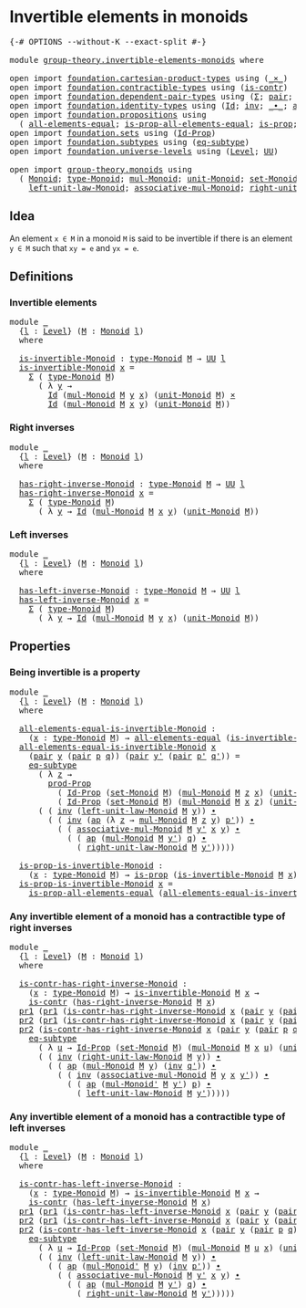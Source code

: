 # Invertible elements in monoids

<pre class="Agda"><a id="43" class="Symbol">{-#</a> <a id="47" class="Keyword">OPTIONS</a> <a id="55" class="Pragma">--without-K</a> <a id="67" class="Pragma">--exact-split</a> <a id="81" class="Symbol">#-}</a>

<a id="86" class="Keyword">module</a> <a id="93" href="group-theory.invertible-elements-monoids.html" class="Module">group-theory.invertible-elements-monoids</a> <a id="134" class="Keyword">where</a>

<a id="141" class="Keyword">open</a> <a id="146" class="Keyword">import</a> <a id="153" href="foundation.cartesian-product-types.html" class="Module">foundation.cartesian-product-types</a> <a id="188" class="Keyword">using</a> <a id="194" class="Symbol">(</a><a id="195" href="foundation-core.cartesian-product-types.html#577" class="Function Operator">_×_</a><a id="198" class="Symbol">)</a>
<a id="200" class="Keyword">open</a> <a id="205" class="Keyword">import</a> <a id="212" href="foundation.contractible-types.html" class="Module">foundation.contractible-types</a> <a id="242" class="Keyword">using</a> <a id="248" class="Symbol">(</a><a id="249" href="foundation-core.contractible-types.html#925" class="Function">is-contr</a><a id="257" class="Symbol">)</a>
<a id="259" class="Keyword">open</a> <a id="264" class="Keyword">import</a> <a id="271" href="foundation.dependent-pair-types.html" class="Module">foundation.dependent-pair-types</a> <a id="303" class="Keyword">using</a> <a id="309" class="Symbol">(</a><a id="310" href="foundation-core.dependent-pair-types.html#502" class="Record">Σ</a><a id="311" class="Symbol">;</a> <a id="313" href="foundation-core.dependent-pair-types.html#575" class="InductiveConstructor">pair</a><a id="317" class="Symbol">;</a> <a id="319" href="foundation-core.dependent-pair-types.html#592" class="Field">pr1</a><a id="322" class="Symbol">;</a> <a id="324" href="foundation-core.dependent-pair-types.html#604" class="Field">pr2</a><a id="327" class="Symbol">)</a>
<a id="329" class="Keyword">open</a> <a id="334" class="Keyword">import</a> <a id="341" href="foundation.identity-types.html" class="Module">foundation.identity-types</a> <a id="367" class="Keyword">using</a> <a id="373" class="Symbol">(</a><a id="374" href="foundation-core.identity-types.html#641" class="Datatype">Id</a><a id="376" class="Symbol">;</a> <a id="378" href="foundation-core.identity-types.html#1552" class="Function">inv</a><a id="381" class="Symbol">;</a> <a id="383" href="foundation-core.identity-types.html#1239" class="Function Operator">_∙_</a><a id="386" class="Symbol">;</a> <a id="388" href="foundation-core.identity-types.html#2853" class="Function">ap</a><a id="390" class="Symbol">)</a>
<a id="392" class="Keyword">open</a> <a id="397" class="Keyword">import</a> <a id="404" href="foundation.propositions.html" class="Module">foundation.propositions</a> <a id="428" class="Keyword">using</a>
  <a id="436" class="Symbol">(</a> <a id="438" href="foundation-core.propositions.html#2135" class="Function">all-elements-equal</a><a id="456" class="Symbol">;</a> <a id="458" href="foundation-core.propositions.html#2335" class="Function">is-prop-all-elements-equal</a><a id="484" class="Symbol">;</a> <a id="486" href="foundation-core.propositions.html#1246" class="Function">is-prop</a><a id="493" class="Symbol">;</a> <a id="495" href="foundation-core.propositions.html#5805" class="Function">prod-Prop</a><a id="504" class="Symbol">)</a>
<a id="506" class="Keyword">open</a> <a id="511" class="Keyword">import</a> <a id="518" href="foundation.sets.html" class="Module">foundation.sets</a> <a id="534" class="Keyword">using</a> <a id="540" class="Symbol">(</a><a id="541" href="foundation-core.sets.html#1407" class="Function">Id-Prop</a><a id="548" class="Symbol">)</a>
<a id="550" class="Keyword">open</a> <a id="555" class="Keyword">import</a> <a id="562" href="foundation.subtypes.html" class="Module">foundation.subtypes</a> <a id="582" class="Keyword">using</a> <a id="588" class="Symbol">(</a><a id="589" href="foundation-core.subtypes.html#3210" class="Function">eq-subtype</a><a id="599" class="Symbol">)</a>
<a id="601" class="Keyword">open</a> <a id="606" class="Keyword">import</a> <a id="613" href="foundation.universe-levels.html" class="Module">foundation.universe-levels</a> <a id="640" class="Keyword">using</a> <a id="646" class="Symbol">(</a><a id="647" href="Agda.Primitive.html#597" class="Postulate">Level</a><a id="652" class="Symbol">;</a> <a id="654" href="foundation-core.universe-levels.html#222" class="Primitive">UU</a><a id="656" class="Symbol">)</a>

<a id="659" class="Keyword">open</a> <a id="664" class="Keyword">import</a> <a id="671" href="group-theory.monoids.html" class="Module">group-theory.monoids</a> <a id="692" class="Keyword">using</a>
  <a id="700" class="Symbol">(</a> <a id="702" href="group-theory.monoids.html#1054" class="Function">Monoid</a><a id="708" class="Symbol">;</a> <a id="710" href="group-theory.monoids.html#1219" class="Function">type-Monoid</a><a id="721" class="Symbol">;</a> <a id="723" href="group-theory.monoids.html#1564" class="Function">mul-Monoid</a><a id="733" class="Symbol">;</a> <a id="735" href="group-theory.monoids.html#2068" class="Function">unit-Monoid</a><a id="746" class="Symbol">;</a> <a id="748" href="group-theory.monoids.html#1320" class="Function">set-Monoid</a><a id="758" class="Symbol">;</a>
    <a id="764" href="group-theory.monoids.html#2156" class="Function">left-unit-law-Monoid</a><a id="784" class="Symbol">;</a> <a id="786" href="group-theory.monoids.html#1834" class="Function">associative-mul-Monoid</a><a id="808" class="Symbol">;</a> <a id="810" href="group-theory.monoids.html#2314" class="Function">right-unit-law-Monoid</a><a id="831" class="Symbol">;</a> <a id="833" href="group-theory.monoids.html#1705" class="Function">mul-Monoid&#39;</a><a id="844" class="Symbol">)</a>
</pre>
## Idea

An element `x ∈ M` in a monoid `M` is said to be invertible if there is an element `y ∈ M` such that `xy = e` and `yx = e`.

## Definitions

### Invertible elements

<pre class="Agda"><a id="1034" class="Keyword">module</a> <a id="1041" href="group-theory.invertible-elements-monoids.html#1041" class="Module">_</a>
  <a id="1045" class="Symbol">{</a><a id="1046" href="group-theory.invertible-elements-monoids.html#1046" class="Bound">l</a> <a id="1048" class="Symbol">:</a> <a id="1050" href="Agda.Primitive.html#597" class="Postulate">Level</a><a id="1055" class="Symbol">}</a> <a id="1057" class="Symbol">(</a><a id="1058" href="group-theory.invertible-elements-monoids.html#1058" class="Bound">M</a> <a id="1060" class="Symbol">:</a> <a id="1062" href="group-theory.monoids.html#1054" class="Function">Monoid</a> <a id="1069" href="group-theory.invertible-elements-monoids.html#1046" class="Bound">l</a><a id="1070" class="Symbol">)</a>
  <a id="1074" class="Keyword">where</a>

  <a id="1083" href="group-theory.invertible-elements-monoids.html#1083" class="Function">is-invertible-Monoid</a> <a id="1104" class="Symbol">:</a> <a id="1106" href="group-theory.monoids.html#1219" class="Function">type-Monoid</a> <a id="1118" href="group-theory.invertible-elements-monoids.html#1058" class="Bound">M</a> <a id="1120" class="Symbol">→</a> <a id="1122" href="foundation-core.universe-levels.html#222" class="Primitive">UU</a> <a id="1125" href="group-theory.invertible-elements-monoids.html#1046" class="Bound">l</a>
  <a id="1129" href="group-theory.invertible-elements-monoids.html#1083" class="Function">is-invertible-Monoid</a> <a id="1150" href="group-theory.invertible-elements-monoids.html#1150" class="Bound">x</a> <a id="1152" class="Symbol">=</a>
    <a id="1158" href="foundation-core.dependent-pair-types.html#502" class="Record">Σ</a> <a id="1160" class="Symbol">(</a> <a id="1162" href="group-theory.monoids.html#1219" class="Function">type-Monoid</a> <a id="1174" href="group-theory.invertible-elements-monoids.html#1058" class="Bound">M</a><a id="1175" class="Symbol">)</a>
      <a id="1183" class="Symbol">(</a> <a id="1185" class="Symbol">λ</a> <a id="1187" href="group-theory.invertible-elements-monoids.html#1187" class="Bound">y</a> <a id="1189" class="Symbol">→</a>
        <a id="1199" href="foundation-core.identity-types.html#641" class="Datatype">Id</a> <a id="1202" class="Symbol">(</a><a id="1203" href="group-theory.monoids.html#1564" class="Function">mul-Monoid</a> <a id="1214" href="group-theory.invertible-elements-monoids.html#1058" class="Bound">M</a> <a id="1216" href="group-theory.invertible-elements-monoids.html#1187" class="Bound">y</a> <a id="1218" href="group-theory.invertible-elements-monoids.html#1150" class="Bound">x</a><a id="1219" class="Symbol">)</a> <a id="1221" class="Symbol">(</a><a id="1222" href="group-theory.monoids.html#2068" class="Function">unit-Monoid</a> <a id="1234" href="group-theory.invertible-elements-monoids.html#1058" class="Bound">M</a><a id="1235" class="Symbol">)</a> <a id="1237" href="foundation-core.cartesian-product-types.html#577" class="Function Operator">×</a>
        <a id="1247" href="foundation-core.identity-types.html#641" class="Datatype">Id</a> <a id="1250" class="Symbol">(</a><a id="1251" href="group-theory.monoids.html#1564" class="Function">mul-Monoid</a> <a id="1262" href="group-theory.invertible-elements-monoids.html#1058" class="Bound">M</a> <a id="1264" href="group-theory.invertible-elements-monoids.html#1150" class="Bound">x</a> <a id="1266" href="group-theory.invertible-elements-monoids.html#1187" class="Bound">y</a><a id="1267" class="Symbol">)</a> <a id="1269" class="Symbol">(</a><a id="1270" href="group-theory.monoids.html#2068" class="Function">unit-Monoid</a> <a id="1282" href="group-theory.invertible-elements-monoids.html#1058" class="Bound">M</a><a id="1283" class="Symbol">))</a>
</pre>
### Right inverses

<pre class="Agda"><a id="1319" class="Keyword">module</a> <a id="1326" href="group-theory.invertible-elements-monoids.html#1326" class="Module">_</a>
  <a id="1330" class="Symbol">{</a><a id="1331" href="group-theory.invertible-elements-monoids.html#1331" class="Bound">l</a> <a id="1333" class="Symbol">:</a> <a id="1335" href="Agda.Primitive.html#597" class="Postulate">Level</a><a id="1340" class="Symbol">}</a> <a id="1342" class="Symbol">(</a><a id="1343" href="group-theory.invertible-elements-monoids.html#1343" class="Bound">M</a> <a id="1345" class="Symbol">:</a> <a id="1347" href="group-theory.monoids.html#1054" class="Function">Monoid</a> <a id="1354" href="group-theory.invertible-elements-monoids.html#1331" class="Bound">l</a><a id="1355" class="Symbol">)</a>
  <a id="1359" class="Keyword">where</a>

  <a id="1368" href="group-theory.invertible-elements-monoids.html#1368" class="Function">has-right-inverse-Monoid</a> <a id="1393" class="Symbol">:</a> <a id="1395" href="group-theory.monoids.html#1219" class="Function">type-Monoid</a> <a id="1407" href="group-theory.invertible-elements-monoids.html#1343" class="Bound">M</a> <a id="1409" class="Symbol">→</a> <a id="1411" href="foundation-core.universe-levels.html#222" class="Primitive">UU</a> <a id="1414" href="group-theory.invertible-elements-monoids.html#1331" class="Bound">l</a>
  <a id="1418" href="group-theory.invertible-elements-monoids.html#1368" class="Function">has-right-inverse-Monoid</a> <a id="1443" href="group-theory.invertible-elements-monoids.html#1443" class="Bound">x</a> <a id="1445" class="Symbol">=</a>
    <a id="1451" href="foundation-core.dependent-pair-types.html#502" class="Record">Σ</a> <a id="1453" class="Symbol">(</a> <a id="1455" href="group-theory.monoids.html#1219" class="Function">type-Monoid</a> <a id="1467" href="group-theory.invertible-elements-monoids.html#1343" class="Bound">M</a><a id="1468" class="Symbol">)</a>
      <a id="1476" class="Symbol">(</a> <a id="1478" class="Symbol">λ</a> <a id="1480" href="group-theory.invertible-elements-monoids.html#1480" class="Bound">y</a> <a id="1482" class="Symbol">→</a> <a id="1484" href="foundation-core.identity-types.html#641" class="Datatype">Id</a> <a id="1487" class="Symbol">(</a><a id="1488" href="group-theory.monoids.html#1564" class="Function">mul-Monoid</a> <a id="1499" href="group-theory.invertible-elements-monoids.html#1343" class="Bound">M</a> <a id="1501" href="group-theory.invertible-elements-monoids.html#1443" class="Bound">x</a> <a id="1503" href="group-theory.invertible-elements-monoids.html#1480" class="Bound">y</a><a id="1504" class="Symbol">)</a> <a id="1506" class="Symbol">(</a><a id="1507" href="group-theory.monoids.html#2068" class="Function">unit-Monoid</a> <a id="1519" href="group-theory.invertible-elements-monoids.html#1343" class="Bound">M</a><a id="1520" class="Symbol">))</a>
</pre>
### Left inverses

<pre class="Agda"><a id="1555" class="Keyword">module</a> <a id="1562" href="group-theory.invertible-elements-monoids.html#1562" class="Module">_</a>
  <a id="1566" class="Symbol">{</a><a id="1567" href="group-theory.invertible-elements-monoids.html#1567" class="Bound">l</a> <a id="1569" class="Symbol">:</a> <a id="1571" href="Agda.Primitive.html#597" class="Postulate">Level</a><a id="1576" class="Symbol">}</a> <a id="1578" class="Symbol">(</a><a id="1579" href="group-theory.invertible-elements-monoids.html#1579" class="Bound">M</a> <a id="1581" class="Symbol">:</a> <a id="1583" href="group-theory.monoids.html#1054" class="Function">Monoid</a> <a id="1590" href="group-theory.invertible-elements-monoids.html#1567" class="Bound">l</a><a id="1591" class="Symbol">)</a>
  <a id="1595" class="Keyword">where</a>

  <a id="1604" href="group-theory.invertible-elements-monoids.html#1604" class="Function">has-left-inverse-Monoid</a> <a id="1628" class="Symbol">:</a> <a id="1630" href="group-theory.monoids.html#1219" class="Function">type-Monoid</a> <a id="1642" href="group-theory.invertible-elements-monoids.html#1579" class="Bound">M</a> <a id="1644" class="Symbol">→</a> <a id="1646" href="foundation-core.universe-levels.html#222" class="Primitive">UU</a> <a id="1649" href="group-theory.invertible-elements-monoids.html#1567" class="Bound">l</a>
  <a id="1653" href="group-theory.invertible-elements-monoids.html#1604" class="Function">has-left-inverse-Monoid</a> <a id="1677" href="group-theory.invertible-elements-monoids.html#1677" class="Bound">x</a> <a id="1679" class="Symbol">=</a>
    <a id="1685" href="foundation-core.dependent-pair-types.html#502" class="Record">Σ</a> <a id="1687" class="Symbol">(</a> <a id="1689" href="group-theory.monoids.html#1219" class="Function">type-Monoid</a> <a id="1701" href="group-theory.invertible-elements-monoids.html#1579" class="Bound">M</a><a id="1702" class="Symbol">)</a>
      <a id="1710" class="Symbol">(</a> <a id="1712" class="Symbol">λ</a> <a id="1714" href="group-theory.invertible-elements-monoids.html#1714" class="Bound">y</a> <a id="1716" class="Symbol">→</a> <a id="1718" href="foundation-core.identity-types.html#641" class="Datatype">Id</a> <a id="1721" class="Symbol">(</a><a id="1722" href="group-theory.monoids.html#1564" class="Function">mul-Monoid</a> <a id="1733" href="group-theory.invertible-elements-monoids.html#1579" class="Bound">M</a> <a id="1735" href="group-theory.invertible-elements-monoids.html#1714" class="Bound">y</a> <a id="1737" href="group-theory.invertible-elements-monoids.html#1677" class="Bound">x</a><a id="1738" class="Symbol">)</a> <a id="1740" class="Symbol">(</a><a id="1741" href="group-theory.monoids.html#2068" class="Function">unit-Monoid</a> <a id="1753" href="group-theory.invertible-elements-monoids.html#1579" class="Bound">M</a><a id="1754" class="Symbol">))</a>
</pre>
## Properties

### Being invertible is a property

<pre class="Agda"><a id="1821" class="Keyword">module</a> <a id="1828" href="group-theory.invertible-elements-monoids.html#1828" class="Module">_</a>
  <a id="1832" class="Symbol">{</a><a id="1833" href="group-theory.invertible-elements-monoids.html#1833" class="Bound">l</a> <a id="1835" class="Symbol">:</a> <a id="1837" href="Agda.Primitive.html#597" class="Postulate">Level</a><a id="1842" class="Symbol">}</a> <a id="1844" class="Symbol">(</a><a id="1845" href="group-theory.invertible-elements-monoids.html#1845" class="Bound">M</a> <a id="1847" class="Symbol">:</a> <a id="1849" href="group-theory.monoids.html#1054" class="Function">Monoid</a> <a id="1856" href="group-theory.invertible-elements-monoids.html#1833" class="Bound">l</a><a id="1857" class="Symbol">)</a>
  <a id="1861" class="Keyword">where</a>

  <a id="1870" href="group-theory.invertible-elements-monoids.html#1870" class="Function">all-elements-equal-is-invertible-Monoid</a> <a id="1910" class="Symbol">:</a>
    <a id="1916" class="Symbol">(</a><a id="1917" href="group-theory.invertible-elements-monoids.html#1917" class="Bound">x</a> <a id="1919" class="Symbol">:</a> <a id="1921" href="group-theory.monoids.html#1219" class="Function">type-Monoid</a> <a id="1933" href="group-theory.invertible-elements-monoids.html#1845" class="Bound">M</a><a id="1934" class="Symbol">)</a> <a id="1936" class="Symbol">→</a> <a id="1938" href="foundation-core.propositions.html#2135" class="Function">all-elements-equal</a> <a id="1957" class="Symbol">(</a><a id="1958" href="group-theory.invertible-elements-monoids.html#1083" class="Function">is-invertible-Monoid</a> <a id="1979" href="group-theory.invertible-elements-monoids.html#1845" class="Bound">M</a> <a id="1981" href="group-theory.invertible-elements-monoids.html#1917" class="Bound">x</a><a id="1982" class="Symbol">)</a>
  <a id="1986" href="group-theory.invertible-elements-monoids.html#1870" class="Function">all-elements-equal-is-invertible-Monoid</a> <a id="2026" href="group-theory.invertible-elements-monoids.html#2026" class="Bound">x</a>
    <a id="2032" class="Symbol">(</a><a id="2033" href="foundation-core.dependent-pair-types.html#575" class="InductiveConstructor">pair</a> <a id="2038" href="group-theory.invertible-elements-monoids.html#2038" class="Bound">y</a> <a id="2040" class="Symbol">(</a><a id="2041" href="foundation-core.dependent-pair-types.html#575" class="InductiveConstructor">pair</a> <a id="2046" href="group-theory.invertible-elements-monoids.html#2046" class="Bound">p</a> <a id="2048" href="group-theory.invertible-elements-monoids.html#2048" class="Bound">q</a><a id="2049" class="Symbol">))</a> <a id="2052" class="Symbol">(</a><a id="2053" href="foundation-core.dependent-pair-types.html#575" class="InductiveConstructor">pair</a> <a id="2058" href="group-theory.invertible-elements-monoids.html#2058" class="Bound">y&#39;</a> <a id="2061" class="Symbol">(</a><a id="2062" href="foundation-core.dependent-pair-types.html#575" class="InductiveConstructor">pair</a> <a id="2067" href="group-theory.invertible-elements-monoids.html#2067" class="Bound">p&#39;</a> <a id="2070" href="group-theory.invertible-elements-monoids.html#2070" class="Bound">q&#39;</a><a id="2072" class="Symbol">))</a> <a id="2075" class="Symbol">=</a>
    <a id="2081" href="foundation-core.subtypes.html#3210" class="Function">eq-subtype</a>
      <a id="2098" class="Symbol">(</a> <a id="2100" class="Symbol">λ</a> <a id="2102" href="group-theory.invertible-elements-monoids.html#2102" class="Bound">z</a> <a id="2104" class="Symbol">→</a>
        <a id="2114" href="foundation-core.propositions.html#5805" class="Function">prod-Prop</a>
          <a id="2134" class="Symbol">(</a> <a id="2136" href="foundation-core.sets.html#1407" class="Function">Id-Prop</a> <a id="2144" class="Symbol">(</a><a id="2145" href="group-theory.monoids.html#1320" class="Function">set-Monoid</a> <a id="2156" href="group-theory.invertible-elements-monoids.html#1845" class="Bound">M</a><a id="2157" class="Symbol">)</a> <a id="2159" class="Symbol">(</a><a id="2160" href="group-theory.monoids.html#1564" class="Function">mul-Monoid</a> <a id="2171" href="group-theory.invertible-elements-monoids.html#1845" class="Bound">M</a> <a id="2173" href="group-theory.invertible-elements-monoids.html#2102" class="Bound">z</a> <a id="2175" href="group-theory.invertible-elements-monoids.html#2026" class="Bound">x</a><a id="2176" class="Symbol">)</a> <a id="2178" class="Symbol">(</a><a id="2179" href="group-theory.monoids.html#2068" class="Function">unit-Monoid</a> <a id="2191" href="group-theory.invertible-elements-monoids.html#1845" class="Bound">M</a><a id="2192" class="Symbol">))</a>
          <a id="2205" class="Symbol">(</a> <a id="2207" href="foundation-core.sets.html#1407" class="Function">Id-Prop</a> <a id="2215" class="Symbol">(</a><a id="2216" href="group-theory.monoids.html#1320" class="Function">set-Monoid</a> <a id="2227" href="group-theory.invertible-elements-monoids.html#1845" class="Bound">M</a><a id="2228" class="Symbol">)</a> <a id="2230" class="Symbol">(</a><a id="2231" href="group-theory.monoids.html#1564" class="Function">mul-Monoid</a> <a id="2242" href="group-theory.invertible-elements-monoids.html#1845" class="Bound">M</a> <a id="2244" href="group-theory.invertible-elements-monoids.html#2026" class="Bound">x</a> <a id="2246" href="group-theory.invertible-elements-monoids.html#2102" class="Bound">z</a><a id="2247" class="Symbol">)</a> <a id="2249" class="Symbol">(</a><a id="2250" href="group-theory.monoids.html#2068" class="Function">unit-Monoid</a> <a id="2262" href="group-theory.invertible-elements-monoids.html#1845" class="Bound">M</a><a id="2263" class="Symbol">)))</a>
      <a id="2273" class="Symbol">(</a> <a id="2275" class="Symbol">(</a> <a id="2277" href="foundation-core.identity-types.html#1552" class="Function">inv</a> <a id="2281" class="Symbol">(</a><a id="2282" href="group-theory.monoids.html#2156" class="Function">left-unit-law-Monoid</a> <a id="2303" href="group-theory.invertible-elements-monoids.html#1845" class="Bound">M</a> <a id="2305" href="group-theory.invertible-elements-monoids.html#2038" class="Bound">y</a><a id="2306" class="Symbol">))</a> <a id="2309" href="foundation-core.identity-types.html#1239" class="Function Operator">∙</a>
        <a id="2319" class="Symbol">(</a> <a id="2321" class="Symbol">(</a> <a id="2323" href="foundation-core.identity-types.html#1552" class="Function">inv</a> <a id="2327" class="Symbol">(</a><a id="2328" href="foundation-core.identity-types.html#2853" class="Function">ap</a> <a id="2331" class="Symbol">(λ</a> <a id="2334" href="group-theory.invertible-elements-monoids.html#2334" class="Bound">z</a> <a id="2336" class="Symbol">→</a> <a id="2338" href="group-theory.monoids.html#1564" class="Function">mul-Monoid</a> <a id="2349" href="group-theory.invertible-elements-monoids.html#1845" class="Bound">M</a> <a id="2351" href="group-theory.invertible-elements-monoids.html#2334" class="Bound">z</a> <a id="2353" href="group-theory.invertible-elements-monoids.html#2038" class="Bound">y</a><a id="2354" class="Symbol">)</a> <a id="2356" href="group-theory.invertible-elements-monoids.html#2067" class="Bound">p&#39;</a><a id="2358" class="Symbol">))</a> <a id="2361" href="foundation-core.identity-types.html#1239" class="Function Operator">∙</a>
          <a id="2373" class="Symbol">(</a> <a id="2375" class="Symbol">(</a> <a id="2377" href="group-theory.monoids.html#1834" class="Function">associative-mul-Monoid</a> <a id="2400" href="group-theory.invertible-elements-monoids.html#1845" class="Bound">M</a> <a id="2402" href="group-theory.invertible-elements-monoids.html#2058" class="Bound">y&#39;</a> <a id="2405" href="group-theory.invertible-elements-monoids.html#2026" class="Bound">x</a> <a id="2407" href="group-theory.invertible-elements-monoids.html#2038" class="Bound">y</a><a id="2408" class="Symbol">)</a> <a id="2410" href="foundation-core.identity-types.html#1239" class="Function Operator">∙</a>
            <a id="2424" class="Symbol">(</a> <a id="2426" class="Symbol">(</a> <a id="2428" href="foundation-core.identity-types.html#2853" class="Function">ap</a> <a id="2431" class="Symbol">(</a><a id="2432" href="group-theory.monoids.html#1564" class="Function">mul-Monoid</a> <a id="2443" href="group-theory.invertible-elements-monoids.html#1845" class="Bound">M</a> <a id="2445" href="group-theory.invertible-elements-monoids.html#2058" class="Bound">y&#39;</a><a id="2447" class="Symbol">)</a> <a id="2449" href="group-theory.invertible-elements-monoids.html#2048" class="Bound">q</a><a id="2450" class="Symbol">)</a> <a id="2452" href="foundation-core.identity-types.html#1239" class="Function Operator">∙</a>
              <a id="2468" class="Symbol">(</a> <a id="2470" href="group-theory.monoids.html#2314" class="Function">right-unit-law-Monoid</a> <a id="2492" href="group-theory.invertible-elements-monoids.html#1845" class="Bound">M</a> <a id="2494" href="group-theory.invertible-elements-monoids.html#2058" class="Bound">y&#39;</a><a id="2496" class="Symbol">)))))</a>
  
  <a id="2507" href="group-theory.invertible-elements-monoids.html#2507" class="Function">is-prop-is-invertible-Monoid</a> <a id="2536" class="Symbol">:</a>
    <a id="2542" class="Symbol">(</a><a id="2543" href="group-theory.invertible-elements-monoids.html#2543" class="Bound">x</a> <a id="2545" class="Symbol">:</a> <a id="2547" href="group-theory.monoids.html#1219" class="Function">type-Monoid</a> <a id="2559" href="group-theory.invertible-elements-monoids.html#1845" class="Bound">M</a><a id="2560" class="Symbol">)</a> <a id="2562" class="Symbol">→</a> <a id="2564" href="foundation-core.propositions.html#1246" class="Function">is-prop</a> <a id="2572" class="Symbol">(</a><a id="2573" href="group-theory.invertible-elements-monoids.html#1083" class="Function">is-invertible-Monoid</a> <a id="2594" href="group-theory.invertible-elements-monoids.html#1845" class="Bound">M</a> <a id="2596" href="group-theory.invertible-elements-monoids.html#2543" class="Bound">x</a><a id="2597" class="Symbol">)</a>
  <a id="2601" href="group-theory.invertible-elements-monoids.html#2507" class="Function">is-prop-is-invertible-Monoid</a> <a id="2630" href="group-theory.invertible-elements-monoids.html#2630" class="Bound">x</a> <a id="2632" class="Symbol">=</a>
    <a id="2638" href="foundation-core.propositions.html#2335" class="Function">is-prop-all-elements-equal</a> <a id="2665" class="Symbol">(</a><a id="2666" href="group-theory.invertible-elements-monoids.html#1870" class="Function">all-elements-equal-is-invertible-Monoid</a> <a id="2706" href="group-theory.invertible-elements-monoids.html#2630" class="Bound">x</a><a id="2707" class="Symbol">)</a>
</pre>
### Any invertible element of a monoid has a contractible type of right inverses

<pre class="Agda"><a id="2804" class="Keyword">module</a> <a id="2811" href="group-theory.invertible-elements-monoids.html#2811" class="Module">_</a>
  <a id="2815" class="Symbol">{</a><a id="2816" href="group-theory.invertible-elements-monoids.html#2816" class="Bound">l</a> <a id="2818" class="Symbol">:</a> <a id="2820" href="Agda.Primitive.html#597" class="Postulate">Level</a><a id="2825" class="Symbol">}</a> <a id="2827" class="Symbol">(</a><a id="2828" href="group-theory.invertible-elements-monoids.html#2828" class="Bound">M</a> <a id="2830" class="Symbol">:</a> <a id="2832" href="group-theory.monoids.html#1054" class="Function">Monoid</a> <a id="2839" href="group-theory.invertible-elements-monoids.html#2816" class="Bound">l</a><a id="2840" class="Symbol">)</a>
  <a id="2844" class="Keyword">where</a>

  <a id="2853" href="group-theory.invertible-elements-monoids.html#2853" class="Function">is-contr-has-right-inverse-Monoid</a> <a id="2887" class="Symbol">:</a>
    <a id="2893" class="Symbol">(</a><a id="2894" href="group-theory.invertible-elements-monoids.html#2894" class="Bound">x</a> <a id="2896" class="Symbol">:</a> <a id="2898" href="group-theory.monoids.html#1219" class="Function">type-Monoid</a> <a id="2910" href="group-theory.invertible-elements-monoids.html#2828" class="Bound">M</a><a id="2911" class="Symbol">)</a> <a id="2913" class="Symbol">→</a> <a id="2915" href="group-theory.invertible-elements-monoids.html#1083" class="Function">is-invertible-Monoid</a> <a id="2936" href="group-theory.invertible-elements-monoids.html#2828" class="Bound">M</a> <a id="2938" href="group-theory.invertible-elements-monoids.html#2894" class="Bound">x</a> <a id="2940" class="Symbol">→</a>
    <a id="2946" href="foundation-core.contractible-types.html#925" class="Function">is-contr</a> <a id="2955" class="Symbol">(</a><a id="2956" href="group-theory.invertible-elements-monoids.html#1368" class="Function">has-right-inverse-Monoid</a> <a id="2981" href="group-theory.invertible-elements-monoids.html#2828" class="Bound">M</a> <a id="2983" href="group-theory.invertible-elements-monoids.html#2894" class="Bound">x</a><a id="2984" class="Symbol">)</a>
  <a id="2988" href="foundation-core.dependent-pair-types.html#592" class="Field">pr1</a> <a id="2992" class="Symbol">(</a><a id="2993" href="foundation-core.dependent-pair-types.html#592" class="Field">pr1</a> <a id="2997" class="Symbol">(</a><a id="2998" href="group-theory.invertible-elements-monoids.html#2853" class="Function">is-contr-has-right-inverse-Monoid</a> <a id="3032" href="group-theory.invertible-elements-monoids.html#3032" class="Bound">x</a> <a id="3034" class="Symbol">(</a><a id="3035" href="foundation-core.dependent-pair-types.html#575" class="InductiveConstructor">pair</a> <a id="3040" href="group-theory.invertible-elements-monoids.html#3040" class="Bound">y</a> <a id="3042" class="Symbol">(</a><a id="3043" href="foundation-core.dependent-pair-types.html#575" class="InductiveConstructor">pair</a> <a id="3048" href="group-theory.invertible-elements-monoids.html#3048" class="Bound">p</a> <a id="3050" href="group-theory.invertible-elements-monoids.html#3050" class="Bound">q</a><a id="3051" class="Symbol">))))</a> <a id="3056" class="Symbol">=</a> <a id="3058" href="group-theory.invertible-elements-monoids.html#3040" class="Bound">y</a>
  <a id="3062" href="foundation-core.dependent-pair-types.html#604" class="Field">pr2</a> <a id="3066" class="Symbol">(</a><a id="3067" href="foundation-core.dependent-pair-types.html#592" class="Field">pr1</a> <a id="3071" class="Symbol">(</a><a id="3072" href="group-theory.invertible-elements-monoids.html#2853" class="Function">is-contr-has-right-inverse-Monoid</a> <a id="3106" href="group-theory.invertible-elements-monoids.html#3106" class="Bound">x</a> <a id="3108" class="Symbol">(</a><a id="3109" href="foundation-core.dependent-pair-types.html#575" class="InductiveConstructor">pair</a> <a id="3114" href="group-theory.invertible-elements-monoids.html#3114" class="Bound">y</a> <a id="3116" class="Symbol">(</a><a id="3117" href="foundation-core.dependent-pair-types.html#575" class="InductiveConstructor">pair</a> <a id="3122" href="group-theory.invertible-elements-monoids.html#3122" class="Bound">p</a> <a id="3124" href="group-theory.invertible-elements-monoids.html#3124" class="Bound">q</a><a id="3125" class="Symbol">))))</a> <a id="3130" class="Symbol">=</a> <a id="3132" href="group-theory.invertible-elements-monoids.html#3124" class="Bound">q</a>
  <a id="3136" href="foundation-core.dependent-pair-types.html#604" class="Field">pr2</a> <a id="3140" class="Symbol">(</a><a id="3141" href="group-theory.invertible-elements-monoids.html#2853" class="Function">is-contr-has-right-inverse-Monoid</a> <a id="3175" href="group-theory.invertible-elements-monoids.html#3175" class="Bound">x</a> <a id="3177" class="Symbol">(</a><a id="3178" href="foundation-core.dependent-pair-types.html#575" class="InductiveConstructor">pair</a> <a id="3183" href="group-theory.invertible-elements-monoids.html#3183" class="Bound">y</a> <a id="3185" class="Symbol">(</a><a id="3186" href="foundation-core.dependent-pair-types.html#575" class="InductiveConstructor">pair</a> <a id="3191" href="group-theory.invertible-elements-monoids.html#3191" class="Bound">p</a> <a id="3193" href="group-theory.invertible-elements-monoids.html#3193" class="Bound">q</a><a id="3194" class="Symbol">)))</a> <a id="3198" class="Symbol">(</a><a id="3199" href="foundation-core.dependent-pair-types.html#575" class="InductiveConstructor">pair</a> <a id="3204" href="group-theory.invertible-elements-monoids.html#3204" class="Bound">y&#39;</a> <a id="3207" href="group-theory.invertible-elements-monoids.html#3207" class="Bound">q&#39;</a><a id="3209" class="Symbol">)</a> <a id="3211" class="Symbol">=</a>
    <a id="3217" href="foundation-core.subtypes.html#3210" class="Function">eq-subtype</a>
      <a id="3234" class="Symbol">(</a> <a id="3236" class="Symbol">λ</a> <a id="3238" href="group-theory.invertible-elements-monoids.html#3238" class="Bound">u</a> <a id="3240" class="Symbol">→</a> <a id="3242" href="foundation-core.sets.html#1407" class="Function">Id-Prop</a> <a id="3250" class="Symbol">(</a><a id="3251" href="group-theory.monoids.html#1320" class="Function">set-Monoid</a> <a id="3262" href="group-theory.invertible-elements-monoids.html#2828" class="Bound">M</a><a id="3263" class="Symbol">)</a> <a id="3265" class="Symbol">(</a><a id="3266" href="group-theory.monoids.html#1564" class="Function">mul-Monoid</a> <a id="3277" href="group-theory.invertible-elements-monoids.html#2828" class="Bound">M</a> <a id="3279" href="group-theory.invertible-elements-monoids.html#3175" class="Bound">x</a> <a id="3281" href="group-theory.invertible-elements-monoids.html#3238" class="Bound">u</a><a id="3282" class="Symbol">)</a> <a id="3284" class="Symbol">(</a><a id="3285" href="group-theory.monoids.html#2068" class="Function">unit-Monoid</a> <a id="3297" href="group-theory.invertible-elements-monoids.html#2828" class="Bound">M</a><a id="3298" class="Symbol">))</a>
      <a id="3307" class="Symbol">(</a> <a id="3309" class="Symbol">(</a> <a id="3311" href="foundation-core.identity-types.html#1552" class="Function">inv</a> <a id="3315" class="Symbol">(</a><a id="3316" href="group-theory.monoids.html#2314" class="Function">right-unit-law-Monoid</a> <a id="3338" href="group-theory.invertible-elements-monoids.html#2828" class="Bound">M</a> <a id="3340" href="group-theory.invertible-elements-monoids.html#3183" class="Bound">y</a><a id="3341" class="Symbol">))</a> <a id="3344" href="foundation-core.identity-types.html#1239" class="Function Operator">∙</a>
        <a id="3354" class="Symbol">(</a> <a id="3356" class="Symbol">(</a> <a id="3358" href="foundation-core.identity-types.html#2853" class="Function">ap</a> <a id="3361" class="Symbol">(</a><a id="3362" href="group-theory.monoids.html#1564" class="Function">mul-Monoid</a> <a id="3373" href="group-theory.invertible-elements-monoids.html#2828" class="Bound">M</a> <a id="3375" href="group-theory.invertible-elements-monoids.html#3183" class="Bound">y</a><a id="3376" class="Symbol">)</a> <a id="3378" class="Symbol">(</a><a id="3379" href="foundation-core.identity-types.html#1552" class="Function">inv</a> <a id="3383" href="group-theory.invertible-elements-monoids.html#3207" class="Bound">q&#39;</a><a id="3385" class="Symbol">))</a> <a id="3388" href="foundation-core.identity-types.html#1239" class="Function Operator">∙</a>
          <a id="3400" class="Symbol">(</a> <a id="3402" class="Symbol">(</a> <a id="3404" href="foundation-core.identity-types.html#1552" class="Function">inv</a> <a id="3408" class="Symbol">(</a><a id="3409" href="group-theory.monoids.html#1834" class="Function">associative-mul-Monoid</a> <a id="3432" href="group-theory.invertible-elements-monoids.html#2828" class="Bound">M</a> <a id="3434" href="group-theory.invertible-elements-monoids.html#3183" class="Bound">y</a> <a id="3436" href="group-theory.invertible-elements-monoids.html#3175" class="Bound">x</a> <a id="3438" href="group-theory.invertible-elements-monoids.html#3204" class="Bound">y&#39;</a><a id="3440" class="Symbol">))</a> <a id="3443" href="foundation-core.identity-types.html#1239" class="Function Operator">∙</a>
            <a id="3457" class="Symbol">(</a> <a id="3459" class="Symbol">(</a> <a id="3461" href="foundation-core.identity-types.html#2853" class="Function">ap</a> <a id="3464" class="Symbol">(</a><a id="3465" href="group-theory.monoids.html#1705" class="Function">mul-Monoid&#39;</a> <a id="3477" href="group-theory.invertible-elements-monoids.html#2828" class="Bound">M</a> <a id="3479" href="group-theory.invertible-elements-monoids.html#3204" class="Bound">y&#39;</a><a id="3481" class="Symbol">)</a> <a id="3483" href="group-theory.invertible-elements-monoids.html#3191" class="Bound">p</a><a id="3484" class="Symbol">)</a> <a id="3486" href="foundation-core.identity-types.html#1239" class="Function Operator">∙</a>
              <a id="3502" class="Symbol">(</a> <a id="3504" href="group-theory.monoids.html#2156" class="Function">left-unit-law-Monoid</a> <a id="3525" href="group-theory.invertible-elements-monoids.html#2828" class="Bound">M</a> <a id="3527" href="group-theory.invertible-elements-monoids.html#3204" class="Bound">y&#39;</a><a id="3529" class="Symbol">)))))</a>
</pre>
### Any invertible element of a monoid has a contractible type of left inverses

<pre class="Agda"><a id="3629" class="Keyword">module</a> <a id="3636" href="group-theory.invertible-elements-monoids.html#3636" class="Module">_</a>
  <a id="3640" class="Symbol">{</a><a id="3641" href="group-theory.invertible-elements-monoids.html#3641" class="Bound">l</a> <a id="3643" class="Symbol">:</a> <a id="3645" href="Agda.Primitive.html#597" class="Postulate">Level</a><a id="3650" class="Symbol">}</a> <a id="3652" class="Symbol">(</a><a id="3653" href="group-theory.invertible-elements-monoids.html#3653" class="Bound">M</a> <a id="3655" class="Symbol">:</a> <a id="3657" href="group-theory.monoids.html#1054" class="Function">Monoid</a> <a id="3664" href="group-theory.invertible-elements-monoids.html#3641" class="Bound">l</a><a id="3665" class="Symbol">)</a>
  <a id="3669" class="Keyword">where</a>

  <a id="3678" href="group-theory.invertible-elements-monoids.html#3678" class="Function">is-contr-has-left-inverse-Monoid</a> <a id="3711" class="Symbol">:</a>
    <a id="3717" class="Symbol">(</a><a id="3718" href="group-theory.invertible-elements-monoids.html#3718" class="Bound">x</a> <a id="3720" class="Symbol">:</a> <a id="3722" href="group-theory.monoids.html#1219" class="Function">type-Monoid</a> <a id="3734" href="group-theory.invertible-elements-monoids.html#3653" class="Bound">M</a><a id="3735" class="Symbol">)</a> <a id="3737" class="Symbol">→</a> <a id="3739" href="group-theory.invertible-elements-monoids.html#1083" class="Function">is-invertible-Monoid</a> <a id="3760" href="group-theory.invertible-elements-monoids.html#3653" class="Bound">M</a> <a id="3762" href="group-theory.invertible-elements-monoids.html#3718" class="Bound">x</a> <a id="3764" class="Symbol">→</a>
    <a id="3770" href="foundation-core.contractible-types.html#925" class="Function">is-contr</a> <a id="3779" class="Symbol">(</a><a id="3780" href="group-theory.invertible-elements-monoids.html#1604" class="Function">has-left-inverse-Monoid</a> <a id="3804" href="group-theory.invertible-elements-monoids.html#3653" class="Bound">M</a> <a id="3806" href="group-theory.invertible-elements-monoids.html#3718" class="Bound">x</a><a id="3807" class="Symbol">)</a>
  <a id="3811" href="foundation-core.dependent-pair-types.html#592" class="Field">pr1</a> <a id="3815" class="Symbol">(</a><a id="3816" href="foundation-core.dependent-pair-types.html#592" class="Field">pr1</a> <a id="3820" class="Symbol">(</a><a id="3821" href="group-theory.invertible-elements-monoids.html#3678" class="Function">is-contr-has-left-inverse-Monoid</a> <a id="3854" href="group-theory.invertible-elements-monoids.html#3854" class="Bound">x</a> <a id="3856" class="Symbol">(</a><a id="3857" href="foundation-core.dependent-pair-types.html#575" class="InductiveConstructor">pair</a> <a id="3862" href="group-theory.invertible-elements-monoids.html#3862" class="Bound">y</a> <a id="3864" class="Symbol">(</a><a id="3865" href="foundation-core.dependent-pair-types.html#575" class="InductiveConstructor">pair</a> <a id="3870" href="group-theory.invertible-elements-monoids.html#3870" class="Bound">p</a> <a id="3872" href="group-theory.invertible-elements-monoids.html#3872" class="Bound">q</a><a id="3873" class="Symbol">))))</a> <a id="3878" class="Symbol">=</a> <a id="3880" href="group-theory.invertible-elements-monoids.html#3862" class="Bound">y</a>
  <a id="3884" href="foundation-core.dependent-pair-types.html#604" class="Field">pr2</a> <a id="3888" class="Symbol">(</a><a id="3889" href="foundation-core.dependent-pair-types.html#592" class="Field">pr1</a> <a id="3893" class="Symbol">(</a><a id="3894" href="group-theory.invertible-elements-monoids.html#3678" class="Function">is-contr-has-left-inverse-Monoid</a> <a id="3927" href="group-theory.invertible-elements-monoids.html#3927" class="Bound">x</a> <a id="3929" class="Symbol">(</a><a id="3930" href="foundation-core.dependent-pair-types.html#575" class="InductiveConstructor">pair</a> <a id="3935" href="group-theory.invertible-elements-monoids.html#3935" class="Bound">y</a> <a id="3937" class="Symbol">(</a><a id="3938" href="foundation-core.dependent-pair-types.html#575" class="InductiveConstructor">pair</a> <a id="3943" href="group-theory.invertible-elements-monoids.html#3943" class="Bound">p</a> <a id="3945" href="group-theory.invertible-elements-monoids.html#3945" class="Bound">q</a><a id="3946" class="Symbol">))))</a> <a id="3951" class="Symbol">=</a> <a id="3953" href="group-theory.invertible-elements-monoids.html#3943" class="Bound">p</a>
  <a id="3957" href="foundation-core.dependent-pair-types.html#604" class="Field">pr2</a> <a id="3961" class="Symbol">(</a><a id="3962" href="group-theory.invertible-elements-monoids.html#3678" class="Function">is-contr-has-left-inverse-Monoid</a> <a id="3995" href="group-theory.invertible-elements-monoids.html#3995" class="Bound">x</a> <a id="3997" class="Symbol">(</a><a id="3998" href="foundation-core.dependent-pair-types.html#575" class="InductiveConstructor">pair</a> <a id="4003" href="group-theory.invertible-elements-monoids.html#4003" class="Bound">y</a> <a id="4005" class="Symbol">(</a><a id="4006" href="foundation-core.dependent-pair-types.html#575" class="InductiveConstructor">pair</a> <a id="4011" href="group-theory.invertible-elements-monoids.html#4011" class="Bound">p</a> <a id="4013" href="group-theory.invertible-elements-monoids.html#4013" class="Bound">q</a><a id="4014" class="Symbol">)))</a> <a id="4018" class="Symbol">(</a><a id="4019" href="foundation-core.dependent-pair-types.html#575" class="InductiveConstructor">pair</a> <a id="4024" href="group-theory.invertible-elements-monoids.html#4024" class="Bound">y&#39;</a> <a id="4027" href="group-theory.invertible-elements-monoids.html#4027" class="Bound">p&#39;</a><a id="4029" class="Symbol">)</a> <a id="4031" class="Symbol">=</a>
    <a id="4037" href="foundation-core.subtypes.html#3210" class="Function">eq-subtype</a>
      <a id="4054" class="Symbol">(</a> <a id="4056" class="Symbol">λ</a> <a id="4058" href="group-theory.invertible-elements-monoids.html#4058" class="Bound">u</a> <a id="4060" class="Symbol">→</a> <a id="4062" href="foundation-core.sets.html#1407" class="Function">Id-Prop</a> <a id="4070" class="Symbol">(</a><a id="4071" href="group-theory.monoids.html#1320" class="Function">set-Monoid</a> <a id="4082" href="group-theory.invertible-elements-monoids.html#3653" class="Bound">M</a><a id="4083" class="Symbol">)</a> <a id="4085" class="Symbol">(</a><a id="4086" href="group-theory.monoids.html#1564" class="Function">mul-Monoid</a> <a id="4097" href="group-theory.invertible-elements-monoids.html#3653" class="Bound">M</a> <a id="4099" href="group-theory.invertible-elements-monoids.html#4058" class="Bound">u</a> <a id="4101" href="group-theory.invertible-elements-monoids.html#3995" class="Bound">x</a><a id="4102" class="Symbol">)</a> <a id="4104" class="Symbol">(</a><a id="4105" href="group-theory.monoids.html#2068" class="Function">unit-Monoid</a> <a id="4117" href="group-theory.invertible-elements-monoids.html#3653" class="Bound">M</a><a id="4118" class="Symbol">))</a>
      <a id="4127" class="Symbol">(</a> <a id="4129" class="Symbol">(</a> <a id="4131" href="foundation-core.identity-types.html#1552" class="Function">inv</a> <a id="4135" class="Symbol">(</a><a id="4136" href="group-theory.monoids.html#2156" class="Function">left-unit-law-Monoid</a> <a id="4157" href="group-theory.invertible-elements-monoids.html#3653" class="Bound">M</a> <a id="4159" href="group-theory.invertible-elements-monoids.html#4003" class="Bound">y</a><a id="4160" class="Symbol">))</a> <a id="4163" href="foundation-core.identity-types.html#1239" class="Function Operator">∙</a>
        <a id="4173" class="Symbol">(</a> <a id="4175" class="Symbol">(</a> <a id="4177" href="foundation-core.identity-types.html#2853" class="Function">ap</a> <a id="4180" class="Symbol">(</a><a id="4181" href="group-theory.monoids.html#1705" class="Function">mul-Monoid&#39;</a> <a id="4193" href="group-theory.invertible-elements-monoids.html#3653" class="Bound">M</a> <a id="4195" href="group-theory.invertible-elements-monoids.html#4003" class="Bound">y</a><a id="4196" class="Symbol">)</a> <a id="4198" class="Symbol">(</a><a id="4199" href="foundation-core.identity-types.html#1552" class="Function">inv</a> <a id="4203" href="group-theory.invertible-elements-monoids.html#4027" class="Bound">p&#39;</a><a id="4205" class="Symbol">))</a> <a id="4208" href="foundation-core.identity-types.html#1239" class="Function Operator">∙</a>
          <a id="4220" class="Symbol">(</a> <a id="4222" class="Symbol">(</a> <a id="4224" href="group-theory.monoids.html#1834" class="Function">associative-mul-Monoid</a> <a id="4247" href="group-theory.invertible-elements-monoids.html#3653" class="Bound">M</a> <a id="4249" href="group-theory.invertible-elements-monoids.html#4024" class="Bound">y&#39;</a> <a id="4252" href="group-theory.invertible-elements-monoids.html#3995" class="Bound">x</a> <a id="4254" href="group-theory.invertible-elements-monoids.html#4003" class="Bound">y</a><a id="4255" class="Symbol">)</a> <a id="4257" href="foundation-core.identity-types.html#1239" class="Function Operator">∙</a>
            <a id="4271" class="Symbol">(</a> <a id="4273" class="Symbol">(</a> <a id="4275" href="foundation-core.identity-types.html#2853" class="Function">ap</a> <a id="4278" class="Symbol">(</a><a id="4279" href="group-theory.monoids.html#1564" class="Function">mul-Monoid</a> <a id="4290" href="group-theory.invertible-elements-monoids.html#3653" class="Bound">M</a> <a id="4292" href="group-theory.invertible-elements-monoids.html#4024" class="Bound">y&#39;</a><a id="4294" class="Symbol">)</a> <a id="4296" href="group-theory.invertible-elements-monoids.html#4013" class="Bound">q</a><a id="4297" class="Symbol">)</a> <a id="4299" href="foundation-core.identity-types.html#1239" class="Function Operator">∙</a>
              <a id="4315" class="Symbol">(</a> <a id="4317" href="group-theory.monoids.html#2314" class="Function">right-unit-law-Monoid</a> <a id="4339" href="group-theory.invertible-elements-monoids.html#3653" class="Bound">M</a> <a id="4341" href="group-theory.invertible-elements-monoids.html#4024" class="Bound">y&#39;</a><a id="4343" class="Symbol">)))))</a>
</pre>